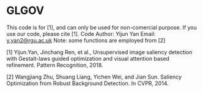 # GLGOV
This code is for [1], and can only be used for non-comercial purpose. If you use our code, please cite [1].
Code Author: Yijun Yan
Email: y.yan2@rgu.ac.uk 
Note: some functions are employed from [2]

[1] Yijun.Yan, Jinchang Ren, et al., Unsupervised image saliency detection with Gestalt-laws guided optimization and visual attention based refinement. Pattern Recognition, 2018.

[2] Wangjiang Zhu, Shuang Liang, Yichen Wei, and Jian Sun. Saliency Optimization from Robust Background Detection. In CVPR, 2014.

